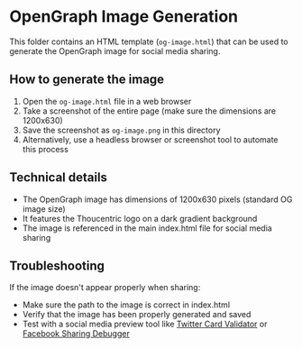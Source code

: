 # OpenGraph Image Generation

This folder contains an HTML template (`og-image.html`) that can be used to generate the OpenGraph image for social media sharing.

## How to generate the image

1. Open the `og-image.html` file in a web browser
2. Take a screenshot of the entire page (make sure the dimensions are 1200x630)
3. Save the screenshot as `og-image.png` in this directory
4. Alternatively, use a headless browser or screenshot tool to automate this process

## Technical details

- The OpenGraph image has dimensions of 1200x630 pixels (standard OG image size)
- It features the Thoucentric logo on a dark gradient background
- The image is referenced in the main index.html file for social media sharing

## Troubleshooting

If the image doesn't appear properly when sharing:
- Make sure the path to the image is correct in index.html
- Verify that the image has been properly generated and saved
- Test with a social media preview tool like [Twitter Card Validator](https://cards-dev.twitter.com/validator) or [Facebook Sharing Debugger](https://developers.facebook.com/tools/debug/) 